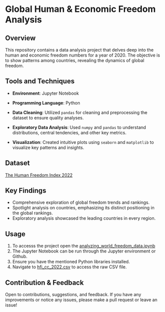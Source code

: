 # Global Human & Economic Freedom Analysis

## Overview
This repository contains a data analysis project that delves deep into the human and economic freedom numbers for a year of 2020. The objective is to show patterns among countries, revealing the dynamics of global freedom.

## Tools and Techniques
- **Environment**: Jupyter Notebook
- **Programming Language**: Python
  
- **Data Cleaning**: Utilized `pandas` for cleaning and preprocessing the dataset to ensure quality analyses.
- **Exploratory Data Analysis**: Used `numpy` and `pandas` to understand distributions, central tendencies, and other key metrics.
- **Visualization**: Created intuitive plots using `seaborn` and `matplotlib` to visualize key patterns and insights.

## Dataset
[The Human Freedom Index 2022](https://www.kaggle.com/datasets/gsutters/the-human-freedom-index?select=hfi_cc_2022.csv)

## Key Findings
- Comprehensive exploration of global freedom trends and rankings.
- Spotlight analysis on countries, emphasizing its distinct positioning in the global rankings.
- Exploratory analysis showcased the leading countries in every region.

## Usage
1. To accesss the project open the [analyzing_world_freedom_data.ipynb](https://github.com/MantasTech/Projects/blob/main/analyzing_world_freedom_data.ipynb)
2. The Jupyter Notebook can be run through the Jupyter environment or Github.
3. Ensure you have the mentioned Python libraries installed.
4. Navigate to [hfi_cc_2022.csv](https://github.com/MantasTech/Projects/blob/main/hfi_cc_2022.csv) to access the raw CSV file.
## Contribution & Feedback
Open to contributions, suggestions, and feedback. If you have any improvements or notice any issues, please make a pull request or leave an issue!
